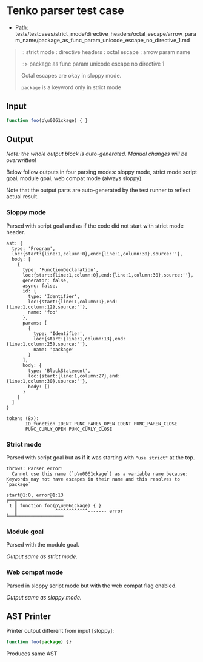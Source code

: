 # Tenko parser test case

- Path: tests/testcases/strict_mode/directive_headers/octal_escape/arrow_param_name/package_as_func_param_unicode_escape_no_directive_1.md

> :: strict mode : directive headers : octal escape : arrow param name
>
> ::> package as func param unicode escape no directive 1
>
> Octal escapes are okay in sloppy mode. 
>
> `package` is a keyword only in strict mode

## Input

`````js
function foo(p\u0061ckage) { }
`````

## Output

_Note: the whole output block is auto-generated. Manual changes will be overwritten!_

Below follow outputs in four parsing modes: sloppy mode, strict mode script goal, module goal, web compat mode (always sloppy).

Note that the output parts are auto-generated by the test runner to reflect actual result.

### Sloppy mode

Parsed with script goal and as if the code did not start with strict mode header.

`````
ast: {
  type: 'Program',
  loc:{start:{line:1,column:0},end:{line:1,column:30},source:''},
  body: [
    {
      type: 'FunctionDeclaration',
      loc:{start:{line:1,column:0},end:{line:1,column:30},source:''},
      generator: false,
      async: false,
      id: {
        type: 'Identifier',
        loc:{start:{line:1,column:9},end:{line:1,column:12},source:''},
        name: 'foo'
      },
      params: [
        {
          type: 'Identifier',
          loc:{start:{line:1,column:13},end:{line:1,column:25},source:''},
          name: 'package'
        }
      ],
      body: {
        type: 'BlockStatement',
        loc:{start:{line:1,column:27},end:{line:1,column:30},source:''},
        body: []
      }
    }
  ]
}

tokens (8x):
       ID_function IDENT PUNC_PAREN_OPEN IDENT PUNC_PAREN_CLOSE
       PUNC_CURLY_OPEN PUNC_CURLY_CLOSE
`````

### Strict mode

Parsed with script goal but as if it was starting with `"use strict"` at the top.

`````
throws: Parser error!
  Cannot use this name (`p\u0061ckage`) as a variable name because: Keywords may not have escapes in their name and this resolves to `package`

start@1:0, error@1:13
╔══╦═════════════════
 1 ║ function foo(p\u0061ckage) { }
   ║              ^^^^^^^^^^^^------- error
╚══╩═════════════════

`````


### Module goal

Parsed with the module goal.

_Output same as strict mode._

### Web compat mode

Parsed in sloppy script mode but with the web compat flag enabled.

_Output same as sloppy mode._

## AST Printer

Printer output different from input [sloppy]:

````js
function foo(package) {}
````

Produces same AST
